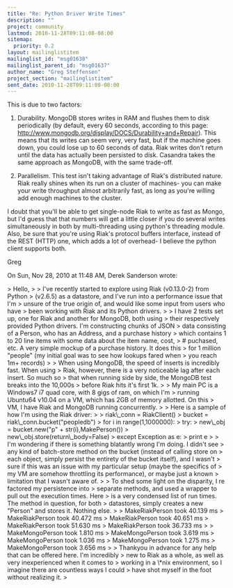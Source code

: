 ```yaml
---
title: "Re: Python Driver Write Times"
description: ""
project: community
lastmod: 2010-11-28T09:11:08-08:00
sitemap:
  priority: 0.2
layout: mailinglistitem
mailinglist_id: "msg01638"
mailinglist_parent_id: "msg01637"
author_name: "Greg Steffensen"
project_section: "mailinglistitem"
sent_date: 2010-11-28T09:11:08-08:00
---
```



This is due to two factors:

1) Durability. MongoDB stores writes in RAM and flushes them to disk
periodically (by default, every 60 seconds, according to this page:
http://www.mongodb.org/display/DOCS/Durability+and+Repair). This means that
its writes can seem very, very fast, but if the machine goes down, you could
lose up to 60 seconds of data. Riak writes don't return until the data has
actually been persisted to disk. Casandra takes the same approach as
MongoDB, with the same trade-off.

2) Parallelism. This test isn't taking advantage of Riak's distributed
nature. Riak really shines when its run on a cluster of machines- you can
make your write throughput almost arbitrarily fast, as long as you're
willing add enough machines to the cluster.

I doubt that you'll be able to get single-node Riak to write as fast as
Mongo, but I'd guess that that numbers will get a little closer if you do
several writes simultaneously in both by multi-threading using python's
threading module. Also, be sure that you're using Riak's protocol buffers
interface, instead of the REST (HTTP) one, which adds a lot of overhead- I
believe the python client supports both.

Greg

On Sun, Nov 28, 2010 at 11:48 AM, Derek Sanderson wrote:

&gt; Hello,
&gt;
&gt; I've recently started to explore using Riak (v0.13.0-2) from Python
&gt; (v2.6.5) as a datastore, and I've run into a performance issue that I'm
&gt; unsure of the true origin of, and would like some input from users who have
&gt; been working with Riak and its Python drivers.
&gt;
&gt; I have 2 tests set up, one for Riak and another for MongoDB, both using
&gt; their respectively provided Python drivers. I'm constructing chunks of JSON
&gt; data consisting of a Person, who has an Address, and a purchase history
&gt; which contains 1 to 20 line items with some data about the item name, cost,
&gt; # puchased, etc. A very simple mockup of a purchase history. It does this
&gt; for 1 million "people" (my initial goal was to see how lookups fared when
&gt; you reach 1m+ records)
&gt;
&gt; When using MongoDB, the speed of inserts is incredibly fast. When using
&gt; Riak, however, there is a very noticeable lag after each insert. So much so
&gt; that when running side by side, the MongoDB test breaks into the 10,000s
&gt; before Riak hits it's first 1k.
&gt;
&gt; My main PC is a Windows7 i7 quad core, with 8 gigs of ram, on which I'm
&gt; running Ubuntu64 v10.04 on a VM, which has 2GB of memory allotted. On this
&gt; VM, I have Riak and MongoDB running concurrently.
&gt;
&gt; Here is a sample of how I'm using the Riak driver:
&gt;
&gt; riak\\_conn = RiakClient()
&gt; bucket = riak\\_conn.bucket("peopledb")
&gt; for i in range(1,1000000):
&gt; try:
&gt; new\\_obj = bucket.new("p" + str(i),MakePerson())
&gt; new\\_obj.store(return\\_body=False)
&gt; except Exception as e:
&gt; print e
&gt;
&gt; I'm wondering if there is something blatantly wrong I'm doing. I didn't see
&gt; any kind of batch-store method on the bucket (instead of calling store on
&gt; each object, simply persist the entirety of the bucket itself), and I wasn't
&gt; sure if this was an issue with my particular setup (maybe the specifics of
&gt; my VM are somehow throttling its performance), or maybe just a known
&gt; limitation that I wasn't aware of.
&gt;
&gt; To shed some light on the disparity, I re factored my persistence into
&gt; separate methods, and used a wrapper to pull out the execution times. Here
&gt; is a very condensed list of run times. The method in question, for both
&gt; datastores, simply creates a new "Person" and stores it. Nothing else.
&gt;
&gt; MakeRiakPerson took 40.139 ms
&gt; MakeRiakPerson took 40.472 ms
&gt; MakeRiakPerson took 40.651 ms
&gt; MakeRiakPerson took 51.630 ms
&gt; MakeRiakPerson took 36.733 ms
&gt;
&gt; MakeMongoPerson took 1.810 ms
&gt; MakeMongoPerson took 3.619 ms
&gt; MakeMongoPerson took 1.036 ms
&gt; MakeMongoPerson took 1.275 ms
&gt; MakeMongoPerson took 3.656 ms
&gt;
&gt; Thankyou in advance for any help that can be offered here. I'm incredibly
&gt; new to Riak as a whole, as well as very inexperienced when it comes to
&gt; working in a \\*nix environment, so I imagine there are countless ways I could
&gt; have shot myself in the foot without realizing it.
&gt;

